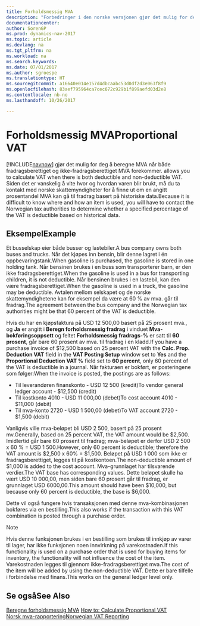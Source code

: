 ```yaml
---
title: Forholdsmessig MVA
description: "Forbedringer i den norske versjonen gjør det mulig for deg å beregne MVA når både fradragsberettiget og ikke-fradragsberettiget MVA forekommer."
documentationcenter: 
author: SorenGP
ms.prod: dynamics-nav-2017
ms.topic: article
ms.devlang: na
ms.tgt_pltfrm: na
ms.workload: na
ms.search.keywords: 
ms.date: 07/01/2017
ms.author: sgroespe
ms.translationtype: HT
ms.sourcegitcommit: a16640e014e157d4dbcaabc53d0df2d3e063f8f9
ms.openlocfilehash: 83aef795964ca7cec672c929b1f899aefd03d2e8
ms.contentlocale: nb-no
ms.lasthandoff: 10/26/2017

---
```

# <a name="proportional-vat"></a><span data-ttu-id="c5b27-103">Forholdsmessig MVA</span><span class="sxs-lookup"><span data-stu-id="c5b27-103">Proportional VAT</span></span>
[!INCLUDE[navnow](../../includes/navnow_md.md)]<span data-ttu-id="c5b27-104"> gjør det mulig for deg å beregne MVA når både fradragsberettiget og ikke-fradragsberettiget MVA forekommer.</span><span class="sxs-lookup"><span data-stu-id="c5b27-104"> allows you to calculate VAT when there is both deductible and non-deductible VAT.</span></span> <span data-ttu-id="c5b27-105">Siden det er vanskelig å vite hvor og hvordan varen blir brukt, må du ta kontakt med norske skattemyndigheter for å finne ut om en angitt prosentandel MVA kan gå til fradrag basert på historiske data.</span><span class="sxs-lookup"><span data-stu-id="c5b27-105">Because it is difficult to know where and how an item is used, you will have to contact the Norwegian tax authorities to determine whether a specified percentage of the VAT is deductible based on historical data.</span></span>  

## <a name="example"></a><span data-ttu-id="c5b27-106">Eksempel</span><span class="sxs-lookup"><span data-stu-id="c5b27-106">Example</span></span>  
<span data-ttu-id="c5b27-107">Et busselskap eier både busser og lastebiler.</span><span class="sxs-lookup"><span data-stu-id="c5b27-107">A bus company owns both buses and trucks.</span></span> <span data-ttu-id="c5b27-108">Når det kjøpes inn bensin, blir denne lagret i én oppbevaringstank.</span><span class="sxs-lookup"><span data-stu-id="c5b27-108">When gasoline is purchased, the gasoline is stored in one holding tank.</span></span> <span data-ttu-id="c5b27-109">Når bensinen brukes i en buss som transporterer barn, er den ikke fradragsberettiget.</span><span class="sxs-lookup"><span data-stu-id="c5b27-109">When the gasoline is used in a bus for transporting children, it is not deductible.</span></span> <span data-ttu-id="c5b27-110">Når bensinen brukes i en lastebil, kan den være fradragsberettiget.</span><span class="sxs-lookup"><span data-stu-id="c5b27-110">When the gasoline is used in a truck, the gasoline may be deductible.</span></span> <span data-ttu-id="c5b27-111">Avtalen mellom selskapet og de norske skattemyndighetene kan for eksempel da være at 60 % av mva. går til fradrag.</span><span class="sxs-lookup"><span data-stu-id="c5b27-111">The agreement between the bus company and the Norwegian tax authorities might be that 60 percent of the VAT is deductible.</span></span>  

<span data-ttu-id="c5b27-112">Hvis du har en kjøpsfaktura på USD 12 500,00 basert på 25 prosent mva., og **Ja** er angitt i **Beregn forholdsmessig fradrag** i vinduet **Mva-bokføringsoppsett** og feltet **Forholdsmessig fradrags-%** er satt til **60 prosent**, går bare 60 prosent av mva. til fradrag i en kladd.</span><span class="sxs-lookup"><span data-stu-id="c5b27-112">If you have a purchase invoice of $12,500 based on 25 percent VAT with the **Calc. Prop. Deduction VAT** field in the **VAT Posting Setup** window set to **Yes** and the **Proportional Deduction VAT %** field set to **60 percent**, only 60 percent of the VAT is deductible in a journal.</span></span> <span data-ttu-id="c5b27-113">Når fakturaen er bokført, er posteringene som følger:</span><span class="sxs-lookup"><span data-stu-id="c5b27-113">When the invoice is posted, the postings are as follows:</span></span>  

- <span data-ttu-id="c5b27-114">Til leverandøren finanskonto - USD 12 500 (kredit)</span><span class="sxs-lookup"><span data-stu-id="c5b27-114">To vendor general ledger account - $12,500 (credit)</span></span>  
- <span data-ttu-id="c5b27-115">Til kostkonto 4010 - USD 11 000,00 (debet)</span><span class="sxs-lookup"><span data-stu-id="c5b27-115">To cost account 4010 - $11,000 (debit)</span></span>  
- <span data-ttu-id="c5b27-116">Til mva-konto 2720 - USD 1 500,00 (debet)</span><span class="sxs-lookup"><span data-stu-id="c5b27-116">To VAT account 2720 - $1,500 (debit)</span></span>  

<span data-ttu-id="c5b27-117">Vanligvis ville mva-beløpet bli USD 2 500, basert på 25 prosent mv.</span><span class="sxs-lookup"><span data-stu-id="c5b27-117">Generally, based on 25 percent VAT, the VAT amount would be $2,500.</span></span> <span data-ttu-id="c5b27-118">Imidlertid går bare 60 prosent til fradrag; mva-beløpet er derfor USD 2 500 x 60 % = USD 1 500.</span><span class="sxs-lookup"><span data-stu-id="c5b27-118">However, only 60 percent is deductible; therefore the VAT amount is $2,500 x 60% = $1,500.</span></span> <span data-ttu-id="c5b27-119">Beløpet på USD 1 000 som ikke er fradragsberettiget, legges til på kostkontoen.</span><span class="sxs-lookup"><span data-stu-id="c5b27-119">The non-deductible amount of $1,000 is added to the cost account.</span></span> <span data-ttu-id="c5b27-120">Mva-grunnlaget har tilsvarende verdier.</span><span class="sxs-lookup"><span data-stu-id="c5b27-120">The VAT base has corresponding values.</span></span> <span data-ttu-id="c5b27-121">Dette beløpet skulle ha vært USD 10 000,00, men siden bare 60 prosent går til fradrag, er grunnlaget USD 6000,00.</span><span class="sxs-lookup"><span data-stu-id="c5b27-121">This amount should have been $10,000, but because only 60 percent is deductible, the base is $6,000.</span></span>  

<span data-ttu-id="c5b27-122">Dette vil også fungere hvis transaksjonen med denne mva-kombinasjonen bokføres via en bestilling.</span><span class="sxs-lookup"><span data-stu-id="c5b27-122">This also works if the transaction with this VAT combination is posted through a purchase order.</span></span>  

> [!NOTE]  
>  <span data-ttu-id="c5b27-123">Hvis denne funksjonen brukes i en bestilling som brukes til innkjøp av varer til lager, har ikke funksjonen noen innvirkning på varekostnaden.</span><span class="sxs-lookup"><span data-stu-id="c5b27-123">If this functionality is used on a purchase order that is used for buying items for inventory, the functionality will not influence the cost of the item.</span></span> <span data-ttu-id="c5b27-124">Varekostnaden legges til gjennom ikke-fradragsberettiget mva.</span><span class="sxs-lookup"><span data-stu-id="c5b27-124">The cost of the item will be added by using the non-deductible VAT.</span></span> <span data-ttu-id="c5b27-125">Dette er bare tilfelle i forbindelse med finans.</span><span class="sxs-lookup"><span data-stu-id="c5b27-125">This works on the general ledger level only.</span></span>  

## <a name="see-also"></a><span data-ttu-id="c5b27-126">Se også</span><span class="sxs-lookup"><span data-stu-id="c5b27-126">See Also</span></span>  
 <span data-ttu-id="c5b27-127">[Beregne forholdsmessig MVA](how-to-calculate-proportional-vat.md) </span><span class="sxs-lookup"><span data-stu-id="c5b27-127">[How to: Calculate Proportional VAT](how-to-calculate-proportional-vat.md) </span></span>  
 [<span data-ttu-id="c5b27-128">Norsk mva-rapportering</span><span class="sxs-lookup"><span data-stu-id="c5b27-128">Norwegian VAT Reporting</span></span>](norwegian-vat-reporting.md)

